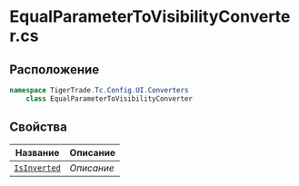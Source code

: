 
# EqualParameterToVisibilityConverter.cs
## Расположение
```csharp
namespace TigerTrade.Tc.Config.UI.Converters  
    class EqualParameterToVisibilityConverter
```

## Свойства
| Название | Описание |
| --- | --- |
| [`IsInverted`](./Свойства/IsInverted.md) | *Описание* |
